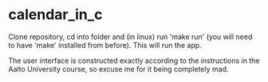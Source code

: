 # calendar_in_c

Clone repository, cd into folder and (in linux) run 'make run' (you will need to have 'make' installed from before). This will run the app.    
  
The user interface is constructed exactly according to the instructions in the Aalto University course, so excuse me for it being completely mad.
